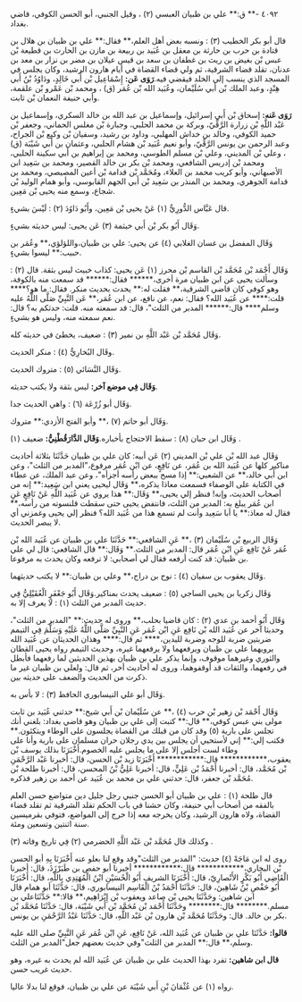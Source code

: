 ٤٠٩٢ -** ق:** علي بن ظبيان العبسي (٢) ، وقيل الجنبي، أبو الحسن الكوفي، قاضي بغداد.

قال أبو بكر الخطيب (٣) : ونسبه بعض أهل العلم،** فقال:** علي بن ظبيان بن هلال بن قتادة بن حرب بن حارثة بن معقل بن عُبَيد بن ربيعة بن مازن بن الحارث بن قطيعة بْن عبس بْن بغيض بن ريث بن غطفان بن سعد بن قيس عيلان بن مضر بن نزار بن معد بن عدنان، تقلد قضاء الشرقية، ثم ولي قضاء القضاة في أيام هارون الرشيد، وكان يجلس في المسجد الذي ينسب إلى الخلد فيقضي فيه.**رَوَى عَن:** إِسْمَاعِيل بْن أَبي خَالِدٍ، ودَاوُدُ بْنُ أَبي هِنْدٍ، وعبد الملك بْن أَبي سُلَيْمان، وعُبَيد الله بْن عُمَر (ق) ، ومحمد بْن عَمْرو بْن علقمة، وأبي حنيفة النعمان بْن ثابت.

**رَوَى عَنه:** إسحاق بْن أَبي إسرائيل، وإسماعيل بن عبد الله بن خالد السكري، وإسماعيل بن عَبْد اللَّهِ بْن زرارة الرَّقِّيّ، وبركة بن محمد الحلبي، وجبارة بْن مغلس الحماني، وجعفر بْن حميد الكوفي، وخالد بن خداش المهلبي، وداود بن رشيد، وسفيان بْن وكيع بْن الجراح، وعبد الرحمن بن يونس الرَّقِّيّ، وأبو نعيم عُبَيد بْن هشام الحلبي، وعثمان بن أَبي شَيْبَة (ق) ، وعلي بْن المديني، وعلي بْن مسلم الطوسي، ومحمد بن إبراهيم بن أَبي سكينة الحلبي، ومحمد بْن إدريس الشافعي، ومحمد بْن بكر بن خالد القصير، ومحمد بن سَعِيد ابن الأصبهاني، وأبو كريب محمد بن العلاء، ومُحَمَّد بْن قدامة بْن أعين المصيصي، ومحمد بن قدامة الجوهري، ومحمد بن المنذر بن سَعِيد بْن أَبي الجهم القابوسي، وأبو همام الوليد بْن شجاع، وسمع منه يحيى بْن مَعِين.

قال عَبَّاس الدُّورِيُّ (١) عَنْ يحيى بْن مَعِين، وأَبُو دَاوُدَ (٢) : لَيْسَ بشيءٍ.

وَقَال أَبُو بكر بْن أَبي خيثمة (٣) عَن يحيى: ليس حديثه بشيءٍ.

وَقَال المفضل بن غسان الغلابي (٤) عن يحيى: علي بن ظبيان،واللؤلؤي،** وعُمَر بن حبيب:** ليسوا بشيءٍ.

وَقَال أَحْمَد بْن مُحَمَّد بْن القاسم بْن محرز (١) عَن يحيى: كذاب خبيث ليس بثقة. قال (٢) : وسألت يحيى عن ابن ظبيان مرة أخرى،****** فقال:****** قد سمعت منه بالكوفة، وهو كوفي كان قاضي الشرقية،** فقلت له:** يحدث بحديث منكر. فقال: ما هو؟**** قلت:**** عن عُبَيد الله؟ فقال: نعم، عن نافع، عن ابن عُمَر،** عَن النَّبِيِّ صَلَّى اللَّهُ عليه وسلم**** قال:****** المدبر من الثلث"، قال: قد سمعته منه. قلت: حدثكم به؟ قال: نعم سمعته منه، وليس هو بشيءٍ.

وَقَال مُحَمَّد بْن عَبْد اللَّهِ بن نمير (٣) : ضعيف، يخطئ في حديثه كله.

وقَال البُخارِيُّ (٤) : منكر الحديث.

وَقَال النَّسَائي (٥) : متروك الحديث.

**وَقَال فِي موضع آخر:** ليس بثقة ولا يكتب حديثه.

وَقَال أبو زُرْعَة (٦) : واهي الحديث جدا.

وَقَال أبو حاتم (٧) ،** وأبو الفتح الأزدي:** متروك.

وَقَال ابن حبان (٨) : سقط الاحتجاج بأخباره.**وَقَال الدَّارَقُطْنِيُّ:** ضعيف (١) .

وَقَال عبد الله بْن علي بْن المديني (٢) عَن أبيه: كان علي بن ظبيان حَدَّثَنَا بثلاثة أحاديث مناكير كلها عن عُبَيد الله بن عُمَر، عن نَافِعٍ، عن ابْن عُمَر مرفوع،"المدبر من الثلث"، وعن ابن أَبي خالد،** عن الشعبي:** إذا مسح ببعض رأسه أجزأه"، وعن عبد الملك، عن عطاء في الكتابة على الوصفاء فسمعت معاذا يذكره،** وَقَال ليحيى يعني ابن سَعِيد:** إنه من أصحاب الحديث، وإنه! فنظر إلي يحيى،** وَقَال:** هذا يروي عن عُبَيد اللَّهِ عَنْ نَافِعٍ عَنِ ابن عُمَر يبلغ به: المدبر من الثلث، فانتفض يحيى حتى سقطت قلنسوته من رأسه،** فقال له معاذ:** يا أبا سَعِيد وأنت لم تسمع هذا من عُبَيد الله؟ فنظر إلي يحيى وغمزني أي لا يبصر الحديث.

وَقَال الربيع بْن سُلَيْمان (٣) ،** عَنِ الشافعي:** حَدَّثَنَا علي بن ظبيان عن عُبَيد الله بْن عُمَر عَنْ نَافِع عَنِ ابْن عُمَر قال: المدبر من الثلث.** وَقَال:** قال الشافعي: قال لي علي بن ظبيان: قد كنت أرفعه فقال لي أصحابي: لا ترفعه وكان يحدث به مرفوعا.

وَقَال يعقوب بن سفيان (٤) : نوح بن دراج،** وعلي بن ظبيان:** لا يكتب حديثهما.

وَقَال زكريا بن يحيى الساجي (٥) : ضعيف يحدث بمناكير.وَقَال أَبُو جَعْفَرٍ الْعُقَيْلِيُّ فِي حديث المدبر من الثلث (١) : لا يعرف إلا به.

وَقَال أَبُو أحمد بن عدي (٢) : كان قاضيا بحلب،** وروى له حديث:** "المدبر من الثلث"، وحديثا آخر عن عُبَيد الله بْن نَافِع عَنِ ابْن عُمَر عَنِ النَّبِيِّ صَلَّى اللَّهُ عَلَيْهِ وَسَلَّمَ فِي التيمم ضربتين ضربة للوجه وضربة لليدين،**** ثم قال:**** وهذان الحديثان عن عُبَيد الله يرويهما علي بن ظبيان ويرفعهما ولا يرفعهما غيره، وحديث التيمم رواه يحيى القطان والثوري وغيرهما موقوف، وإنما يذكر علي بن ظبيان بهذين الحديثين لما رفعهما فأبطل في رفعهما، والثقات قد أوقفوهما، وروى له أحاديث أخر، ثم قال: ولعلي بن ظبيان غير ما ذكرت من الحديث والضعف على حديثه بين.

وَقَال أبو علي النيسابوري الحافظ (٣) : لا بأس به.

وَقَال أَحْمَد بْن زهير بْن حرب (٤) ،** عن سُلَيْمان بْن أَبي شيخ:** حدثني عُبَيد بن ثابت مولى بني عبس كوفي،** قال:** كتبت إلى علي بن ظبيان وهو قاضي بغداد: بلغني أنك تجلس على بارية (٥) وقد كان من قبلك من القضاة يجلسون على الوطاء ويتكئون.** فكتب إلي:** إني لأستحيي أن يجلس بين يدي رجلان حران مسلمان على بارية وأنا على وطاء لست أجلس إلا على ما يجلس عليه الخصوم.أَخْبَرَنَا بذلك يوسف بْن يعقوب،************ قال:************ أَخْبَرَنَا زيد بْن الحسن، قال: أخبرنا عَبْد الرَّحْمَنِ بْن مُحَمَّد، قال: أخبرنا أَحْمَدُ بْن عَلِيٍّ، قال: أخبرنا عَلِيُّ بْنُ المحسن، قال: أخبرنا طلحة بْن مُحَمَّد بْن جعفر، قال: حدثني علي بن محمد بن عُبَيد عن أحمد بن زهير فذكره.

قال طلحة (١) : علي بن ظبيان أبو الحسن جنبي رجل جليل دين متواضع حسن العلم بالفقه من أصحاب أبي حنيفة، وكان حشنا في باب الحكم تقلد الشرقية ثم تقلد قضاء القضاة، ولاه هارون الرشيد، وكان يخرجه معه إذا خرج إلى المواضع، فتوفي بقرميسين سنة اثنتين وتسعين ومئة.

وكذلك قال مُحَمَّد بْن عَبْد اللَّهِ الحضرمي (٢) فِي تاريخ وفاته (٣) .

روى له ابن مَاجَهْ (٤) حديث: "المدبر من الثلث"وقد وقع لنا بعلو عنه أَخْبَرَنَا بِهِ أبو الحسن بْن البخاري،************ قال:************ أخبرنا أبو حفص بن طَبَرْزَذَ، قال: أخبرنا الْقَاضِي أَبُو بَكْرٍ الأَنْصارِيّ، قال: أَخْبَرَنَا الشريف أَبُو الْحُسَيْنِ ابْنُ الْمُهَتِدِي بِاللَّهِ، قال: أَخْبَرَنَا أَبُو حَفْصِ بْنُ شَاهِينَ، قال: حَدَّثَنَا أَحْمَدُ بْنُ الْقَاسِم النيسابوري، قال: حَدَّثَنَا أبو همام قال ابن شاهين: وحَدَّثَنَا يحيى بْن صاعد ويعقوب بْن إِبْرَاهِيم،** قالا:** حَدَّثَنَاعلي بن مسلم.******** قال:******** وحَدَّثَنَا أَحْمَد بْن مُحَمَّد بْن أَبي شَيْبَة، قال: حَدَّثَنَا مُحَمَّد بْن بكر بن خالد. قال: وحَدَّثَنَا مُحَمَّد بْن هارون بْن عَبْد اللَّهِ، قال: حَدَّثَنَا عَبْدُ الرَّحْمَنِ بن يونس.

**قالوا:** حَدَّثَنَا علي بن ظبيان عن عُبَيد الله، عَنْ نَافِع، عَنِ ابْن عُمَر عَنِ النَّبِيِّ صلى الله عليه وسلم،** قال:** المدبر من الثلث"وفي حديث بعضهم جعل"المدبر من الثلث.

**قال ابن شاهين:** تفرد بهذا الحديث علي بن ظبيان عن عُبَيد الله لم يحدث به غيره، وهو حديث غريب حسن.

رواه (١) عن عُثْمَانَ بْنِ أَبي شَيْبَة عن علي بن ظبيان، فوقع لنا بدلا عاليا.